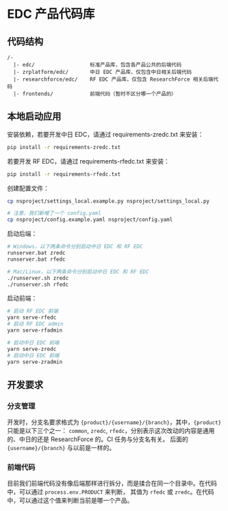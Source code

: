 # EDC 产品代码库

## 代码结构

```
/-
  |- edc/                  标准产品库，包含各产品公共的后端代码
  |- zrplatform/edc/       中日 EDC 产品库，仅包含中日相关后端代码
  |- researchforce/edc/    RF EDC 产品库，仅包含 ResearchForce 相关后端代码
  |- frontends/            前端代码（暂时不区分哪一个产品的）
```

## 本地启动应用

安装依赖，若要开发中日 EDC，请通过 requirements-zredc.txt 来安装：

```sh
pip install -r requirements-zredc.txt
```

若要开发 RF EDC，请通过 requirements-rfedc.txt 来安装：

```sh
pip install -r requirements-rfedc.txt
```

创建配置文件：

```sh
cp nsproject/settings_local.example.py nsproject/settings_local.py

# 注意，我们新增了一个 config.yaml
cp nsproject/config.example.yaml nsproject/config.yaml
```

启动后端：

```sh
# Windows，以下两条命令分别启动中日 EDC 和 RF EDC
runserver.bat zredc
runserver.bat rfedc

# Mac/Linux，以下两条命令分别启动中日 EDC 和 RF EDC
./runserver.sh zredc
./runserver.sh rfedc
```

启动前端：

```sh
# 启动 RF EDC 前端
yarn serve-rfedc
# 启动 RF EDC admin
yarn serve-rfadmin

# 启动中日 EDC 前端
yarn serve-zredc
# 启动中日 EDC 前端
yarn serve-zradmin
```

## 开发要求

### 分支管理

开发时，分支名要求格式为 `{product}/{username}/{branch}`，其中，`{product}` 只能是以下三个之一：
`common`, `zredc`, `rfedc`，分别表示这次改动的内容是通用的、中日的还是 ResearchForce 的。CI 任务与分支名有关。
后面的 `{username}/{branch}` 与以前是一样的。


### 前端代码

目前我们前端代码没有像后端那样进行拆分，而是揉合在同一个目录中。在代码中，可以通过 `process.env.PRODUCT` 来判断，
其值为 `rfedc` 或 `zredc`。在代码中，可以通过这个值来判断当前是哪一个产品。
